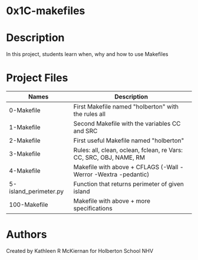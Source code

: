 # 0x1C-makefiles
# Description
In this project, students learn when, why and how to use Makefiles

# Project Files
Names | Description
------|-----------------------
0-Makefile | First Makefile named "holberton" with the rules all
1-Makefile | Second Makefile with the variables CC and SRC
2-Makefile | First useful Makefile named "holberton"
3-Makefile | Rules: all, clean, oclean, fclean, re Vars: CC, SRC, OBJ, NAME, RM
4-Makefile | Makefile with above + CFLAGS (-Wall -Werror -Wextra -pedantic)
5-island_perimeter.py | Function that returns perimeter of given island
100-Makefile | Makefile with above + more specifications

# Authors
Created by Kathleen R McKiernan for Holberton School NHV